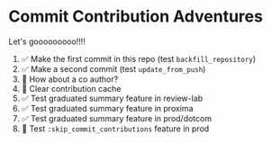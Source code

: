 # Commit Contribution Adventures

Let's gooooooooo!!!!

1. ✅ Make the first commit in this repo (test `backfill_repository`)
2. ✅ Make a second commit (test `update_from_push`)
3. 🔲 How about a co author?
4. 🔲 Clear contribution cache
5. ✅ Test graduated summary feature in review-lab
6. ✅ Test graduated summary feature in proxima
7. ✅ Test graduated summary feature in prod/dotcom
8. 🔲 Test `:skip_commit_contributions` feature in prod
